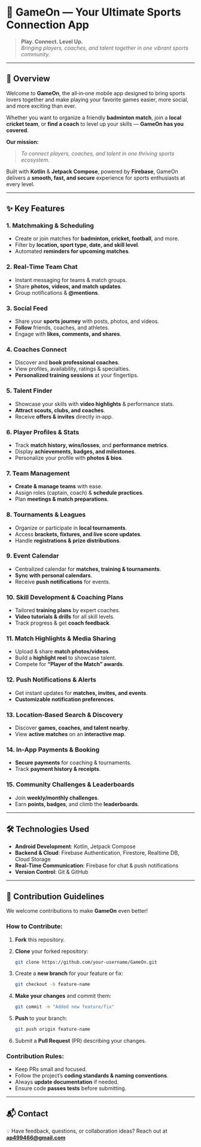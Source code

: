 # 🎯 GameOn — Your Ultimate Sports Connection App

> **Play. Connect. Level Up.**  
> *Bringing players, coaches, and talent together in one vibrant sports community.*

---

## 📌 Overview
Welcome to **GameOn**, the all‑in‑one mobile app designed to bring sports lovers together and make playing your favorite games easier, more social, and more exciting than ever.

Whether you want to organize a friendly **badminton match**, join a **local cricket team**, or **find a coach** to level up your skills — **GameOn has you covered**.

**Our mission:**  
> *To connect players, coaches, and talent in one thriving sports ecosystem.*

Built with **Kotlin** & **Jetpack Compose**, powered by **Firebase**, GameOn delivers a **smooth, fast, and secure** experience for sports enthusiasts at every level.

---

## ✨ Key Features

### 1. Matchmaking & Scheduling
- Create or join matches for **badminton, cricket, football**, and more.  
- Filter by **location, sport type, date, and skill level**.  
- Automated **reminders for upcoming matches**.  

### 2. Real‑Time Team Chat
- Instant messaging for teams & match groups.  
- Share **photos, videos, and match updates**.  
- Group notifications & **@mentions**.  

### 3. Social Feed
- Share your **sports journey** with posts, photos, and videos.  
- **Follow** friends, coaches, and athletes.  
- Engage with **likes, comments, and shares**.  

### 4. Coaches Connect
- Discover and **book professional coaches**.  
- View profiles, availability, ratings & specialties.  
- **Personalized training sessions** at your fingertips.  

### 5. Talent Finder
- Showcase your skills with **video highlights** & performance stats.  
- **Attract scouts, clubs, and coaches**.  
- Receive **offers & invites** directly in‑app.  

### 6. Player Profiles & Stats
- Track **match history, wins/losses**, and **performance metrics**.  
- Display **achievements, badges, and milestones**.  
- Personalize your profile with **photos & bios**.  

### 7. Team Management
- **Create & manage teams** with ease.  
- Assign roles (captain, coach) & **schedule practices**.  
- Plan **meetings & match preparations**.  

### 8. Tournaments & Leagues
- Organize or participate in **local tournaments**.  
- Access **brackets, fixtures, and live score updates**.  
- Handle **registrations & prize distributions**.  

### 9. Event Calendar
- Centralized calendar for **matches, training & tournaments**.  
- **Sync with personal calendars**.  
- Receive **push notifications** for events.  

### 10. Skill Development & Coaching Plans
- Tailored **training plans** by expert coaches.  
- **Video tutorials & drills** for all skill levels.  
- Track progress & get **coach feedback**.  

### 11. Match Highlights & Media Sharing
- Upload & share **match photos/videos**.  
- Build a **highlight reel** to showcase talent.  
- Compete for **“Player of the Match” awards**.  

### 12. Push Notifications & Alerts
- Get instant updates for **matches, invites, and events**.  
- **Customizable notification preferences**.  

### 13. Location‑Based Search & Discovery
- Discover **games, coaches, and talent nearby**.  
- View **active matches** on an **interactive map**.  

### 14. In‑App Payments & Booking
- **Secure payments** for coaching & tournaments.  
- Track **payment history & receipts**.  

### 15. Community Challenges & Leaderboards
- Join **weekly/monthly challenges**.  
- Earn **points, badges**, and climb the **leaderboards**.  

---

## 🛠 Technologies Used

- **Android Development**: Kotlin, Jetpack Compose  
- **Backend & Cloud**: Firebase Authentication, Firestore, Realtime DB, Cloud Storage  
- **Real‑Time Communication**: Firebase for chat & push notifications  
- **Version Control**: Git & GitHub  

---

## 🤝 Contribution Guidelines

We welcome contributions to make **GameOn** even better!  

### How to Contribute:
1. **Fork** this repository.  
2. **Clone** your forked repository:
   ```bash
   git clone https://github.com/your-username/GameOn.git

3. Create a **new branch** for your feature or fix:

   ```bash
   git checkout -b feature-name
   ```
4. **Make your changes** and commit them:

   ```bash
   git commit -m "Added new feature/fix"
   ```
5. **Push** to your branch:

   ```bash
   git push origin feature-name
   ```
6. Submit a **Pull Request** (PR) describing your changes.

### Contribution Rules:

* Keep PRs small and focused.
* Follow the project’s **coding standards & naming conventions**.
* Always **update documentation** if needed.
* Ensure code **passes tests** before submitting.

---

## 📬 Contact

💡 Have feedback, questions, or collaboration ideas?
Reach out at **[ap499466@gmail.com](mailto:ap499466@gmail.com)**
